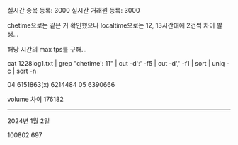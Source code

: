 
실시간 종목 등록: 3000
실시간 거래원 등록: 3000

chetime으로는 같은 거 확인했으나
localtime으로는 12, 13시간대에 2건씩 차이 발생...

해당 시간의 max tps를 구해...

cat 1228log1.txt | grep "chetime': 11" | cut -d':' -f5 | cut -d',' -f1 | sort | uniq -c | sort -n

04 6151863(x) 
     6214484
05 6390666

volume 차이
176182

---

2024년 1월 2일

100802 697




